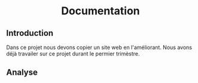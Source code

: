 # <center>Documentation</center>
## Introduction
Dans ce projet nous devons copier un site web en l'améliorant.
Nous avons déjà travailer sur ce projet durant le permier trimèstre.

## Analyse 

